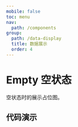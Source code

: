 ```yaml
---
mobile: false
toc: menu
nav:
  path: /components
group:
  path: /data-display
  title: 数据展示
  order: 4
---
```


# Empty 空状态


空状态时的展示占位图。

## 代码演示

<code src="./demo/demo1.tsx"></code>


<API src="./Empty.tsx"></API>
